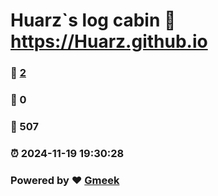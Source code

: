 # Huarz`s log cabin :link: https://Huarz.github.io 
### :page_facing_up: [2](https://Huarz.github.io/tag.html) 
### :speech_balloon: 0 
### :hibiscus: 507 
### :alarm_clock: 2024-11-19 19:30:28 
### Powered by :heart: [Gmeek](https://github.com/Meekdai/Gmeek)
